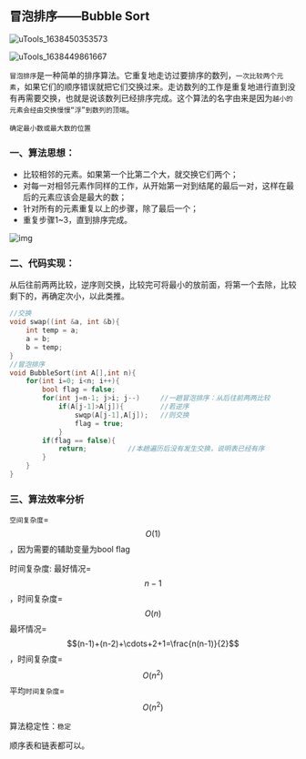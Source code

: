 ## 冒泡排序——Bubble Sort

![uTools_1638450353573](https://github.com/oxyanyano/2022-WangDao-CS-DS-Notes/blob/main/images/uTools_1638450353573.png)

![uTools_1638449861667](https://github.com/oxyanyano/2022-WangDao-CS-DS-Notes/blob/main/images/uTools_1638449861667.png)

`冒泡排序`是一种简单的排序算法。它重复地走访过要排序的数列，`一次比较两个元素`，如果它们的顺序错误就把它们交换过来。走访数列的工作是重复地进行直到没有再需要交换，也就是说该数列已经排序完成。这个算法的名字由来是因为`越小的元素会经由交换慢慢“浮”到数列的顶端`。 

`确定最小数或最大数的位置`

### 一、算法思想：

- 比较相邻的元素。如果第一个比第二个大，就交换它们两个；
- 对每一对相邻元素作同样的工作，从开始第一对到结尾的最后一对，这样在最后的元素应该会是最大的数；
- 针对所有的元素重复以上的步骤，除了最后一个；
- 重复步骤1~3，直到排序完成。

![img](https://images2017.cnblogs.com/blog/849589/201710/849589-20171015223238449-2146169197.gif)

### 二、代码实现：

从后往前两两比较，逆序则交换，比较完可将最小的放前面，将第一个去除，比较剩下的，再确定次小，以此类推。

```c
//交换
void swap((int &a, int &b){
	int temp = a;
    a = b;
    b = temp;
}
//冒泡排序
void BubbleSort(int A[],int n){
    for(int i=0; i<n; i++){
        bool flag = false;
        for(int j=n-1; j>i; j--)     //一趟冒泡排序：从后往前两两比较
            if(A[j-1]>A[j]){         //若逆序
                swqp(A[j-1],A[j]);   //则交换
                flag = true;
            }
        if(flag == false){
            return;          //本趟遍历后没有发生交换，说明表已经有序
        }
    }
}
```

### 三、算法效率分析

`空间复杂度`=$$O(1)$$，因为需要的辅助变量为bool flag

时间复杂度:
最好情况=$$n-1$$，时间复杂度=$$O(n)$$
最坏情况=$$(n-1)+(n-2)+\cdots+2+1=\frac{n(n-1)}{2}$$，时间复杂度=$$O(n^2)$$
平均`时间复杂度`=$$O(n^2)$$

算法稳定性：`稳定`

顺序表和链表都可以。

